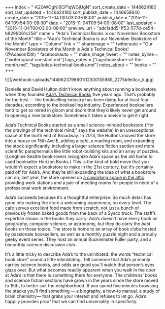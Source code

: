 +++
index = "-K2GWOgNi6CP1qWGjUgN"
sort_create_date = 1446624180
sort_last_updated = 1446624180
sort_publish_date = 1446659640
create_date = "2015-11-04T00:03:00-08:00"
publish_date = "2015-11-04T09:54:00-08:00"
date = "2015-11-04T09:54:00-08:00"
last_updated = "2015-11-04T00:03:00-08:00"
preview_url = "adc1add5-1f53-577d-ce54-b8299061c258"
name = "Ada's Technical Books is our November Bookstore of the Month"
title = "Ada's Technical Books is our November Bookstore of the Month"
type = "Column"
link = ""
shareimage = ""
twitterauto = "Our November Bookstore of the Month is Ada's Technical Books! (@Adason15th) "
facebookauto = ""
make_image_tweet = ""
notes_byline = ["writers/paul-constant.md"]
tags_notes = ["tags/bookstore-of-the-month.md", "tags/adas-technical-books.md"]
notes_about = ""
books = ""
+++
<p class="image">![](/webhook-uploads/1446623798601/12300155985_2275b9e3cc_k.jpg)</p>

Danielle and David Hulton didn’t know anything about running a bookstore when they founded [Ada’s Technical Books](http://www.seattletechnicalbooks.com/) five years ago. That’s probably for the best — the bookselling industry has been dying for at least four decades, according to the bookselling industry. Experienced booksellers tend to get so mired in gloom and doom that they’d likely never get around to opening a new bookstore. Sometimes it takes a novice to get it right.

Ada’s Technical Books started as a small science-minded bookstore (“for the cravings of the technical mind,” says the website) in an unexceptional space at the north end of Broadway. In 2013, the Hultons moved the store into a house on 15th Ave E, adding a cafe, a reading room, and expanding the stock significantly, including a larger science fiction section and more scientific paraphernalia like little robot-building kits and an array of puzzles. (Longtime Seattle book-lovers recognize Ada’s space as the old home to used bookseller Horizon Books.) This is the kind of bold move that you wouldn’t expect a bookstore to make in the 21st century, but it’s certainly paid off for Ada’s. And they’re still expanding the idea of what a bookstore can do; last year, the store opened up [a coworking space in the attic](http://theoffice.adasbooks.com/) providing work stations and a pair of meeting rooms for people in need of a professional work environment. 

Ada’s succeeds because it’s a thoughtful enterprise. So much detail has gone into making the store a welcoming experience, on every level. The cafe serves excellent food made from scratch, not just a bunch of previously frozen baked goods from the back of a Sysco truck. The staff’s expertise shows in the books they carry: Ada’s doesn’t have every book on geography, computer science, or astronomy, but they do carry the *best* books on those topics. The store is home to an array of book clubs hosted by passionate booksellers, as well as a monthly puzzle night and a proudly geeky event series. They host an annual Buckminster Fuller party, and a bimonthly science discussion club.

It’s a little tricky to describe Ada’s to the uninitiated: the words “technical book store” sound a little intimidating. Tell someone that Ada’s primarily carries science books, and odds are good you’ll watch that person’s eyes glaze over. But what becomes readily apparent when you walk in the door at Ada’s is that there is something there for everyone. The childrens’ books and science fiction sections have grown in the years since the store moved to 15th, to better suit the neighborhood. If you spend five minutes browsing the stacks you’ll find something — a biography, a how-to manual, a study of brain chemistry— that grabs your interest and refuses to let go. Ada’s happily provides proof that we can find universality in specificity.  